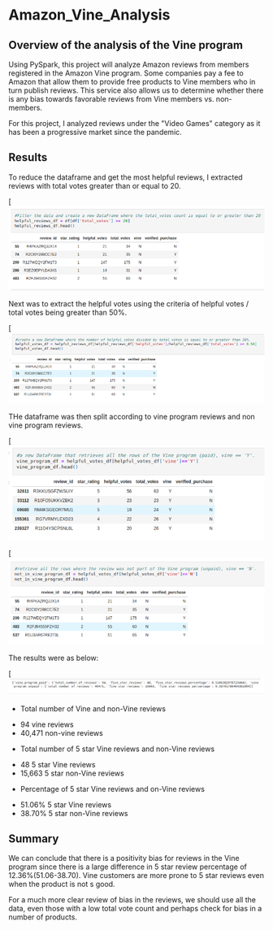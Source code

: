 # Amazon_Vine_Analysis

## Overview of the analysis of the Vine program

Using PySpark, this project will analyze Amazon reviews from members registered in the Amazon Vine program. Some companies pay a fee to Amazon that allow them to provide free products to Vine members who in turn publish reviews. This service also allows us to determine whether there is any bias towards favorable reviews from Vine members vs. non-members.

For this project, I analyzed reviews under the "Video Games" category as it has been a progressive market since the pandemic.

## Results

To reduce the dataframe and get the most helpful reviews, I extracted reviews with total votes greater than or equal to 20.

[![alt text](https://github.com/Nehemiahmageto/Amazon_Vine_Analysis/blob/main/images/capture.png)

Next was to extract the helpful votes using the criteria of helpful votes / total votes being greater than 50%.

[![alt text](https://github.com/Nehemiahmageto/Amazon_Vine_Analysis/blob/main/images/capture2.png)

THe dataframe was then split according to vine program reviews and non vine program reviews.

[![alt text](https://github.com/Nehemiahmageto/Amazon_Vine_Analysis/blob/main/images/capture3.png)

[![alt text](https://github.com/Nehemiahmageto/Amazon_Vine_Analysis/blob/main/images/capture4.png)

The results were as below:

[![alt text](https://github.com/Nehemiahmageto/Amazon_Vine_Analysis/blob/main/images/capture5.png)

- Total number of Vine and non-Vine reviews
* 94 vine reviews
* 40,471 non-vine reviews

- Total number of 5 star Vine reviews and non-Vine reviews
* 48 5 star Vine reviews
* 15,663 5 star non-Vine reviews

- Percentage of 5 star Vine reviews and on-Vine reviews
* 51.06% 5 star Vine reviews
* 38.70% 5 star non-Vine reviews

## Summary
We can conclude that there is a positivity bias for reviews in the Vine program since there is a large difference in 5 star review percentage of 12.36%(51.06-38.70). Vine customers are more prone to 5 star reviews even when the product is not s good.

For a much more clear review of bias in the reviews, we should use all the data, even those with a low total vote count and perhaps check for bias in a number of products.
